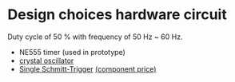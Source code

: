 # Design choices hardware circuit

Duty cycle of 50 % with frequency of 50 Hz ~ 60 Hz.

- NE555 timer (used in prototype)
- [crystal oscillator](https://www.instructables.com/Generate-Stable-50Hz-From-a-Crystal/ )
- [Single Schmitt-Trigger](https://www.ti.com/lit/ds/symlink/sn74lvc1g17-q1.pdf?ts=1677880858203&ref_url=https%253A%252F%252Fwww.google.com%252F ) [(component price)](https://jlcpcb.com/partdetail/TexasInstruments-SN74LVC1G17DCKR/C10425 )